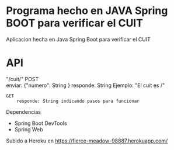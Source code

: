 # Programa hecho en JAVA Spring BOOT para verificar el CUIT

Aplicacion hecha en Java Spring Boot para verificar el CUIT

# API

"/cuit/" 
    POST    
        enviar: {"numero": String }
        responde: String Ejemplo: "El cuit <cuit enviado> es <CORRECTO>/<INCORRECTO>"

    GET
        responde: String indicando pasos para funcionar


Dependencias

- Spring Boot DevTools
- Spring Web


Subido a Heroku en  https://fierce-meadow-98887.herokuapp.com/